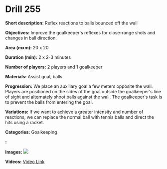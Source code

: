 # Drill 255

**Short description:**
Reflex reactions to balls bounced off the wall

**Objectives:**
Improve the goalkeeper's reflexes for close-range shots and changes in ball direction.

**Area (mxm):**
20 x 20

**Duration (min):**
2 x 2-3 minutes

**Number of players:**
2 players and 1 goalkeeper

**Materials:**
Assist goal, balls

**Progression:**
We place an auxiliary goal a few meters opposite the wall. Players are positioned on the sides of the goal outside the goalkeeper's line of sight and alternately shoot balls against the wall. The goalkeeper's task is to prevent the balls from entering the goal.

**Variations:**
If we want to achieve a greater intensity and number of reactions, we can replace the normal ball with tennis balls and direct the hits using a racket.

**Categories:**
Goalkeeping

**:**


**Images:**
![](https://www.coachingfutsal.com/\images\88134d69e33ce908c3cd6f0444c28f3c9ac24d3431d13c8c28029bc34f9f85da2317dd1d366c2dce5c6b14873d901a21bb449ed705173756dc97eed4466be1a64dbda20d49dcc.png)

**Videos:**
[Video Link](https://www.youtube.com/embed/RAukb2X0h8c)

